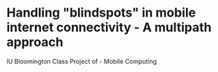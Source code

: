 # Handling "blindspots" in mobile internet connectivity - A multipath approach
IU Bloomington Class Project of - Mobile Computing
